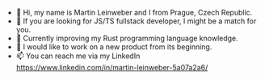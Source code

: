 - 👋 Hi, my name is Martin Leinweber and I from Prague, Czech Republic.
- 👀 If you are looking for JS/TS fullstack developer, I might be a match for you.
- 🌱 Currently improving my Rust programming language knowledge.
- 💞️ I would like to work on a new product from its beginning.
- 📫 You can reach me via my LinkedIn https://www.linkedin.com/in/martin-leinweber-5a07a2a6/

<!---
leinweberm/leinweberm is a ✨ special ✨ repository because its `README.md` (this file) appears on your GitHub profile.
You can click the Preview link to take a look at your changes.
--->
